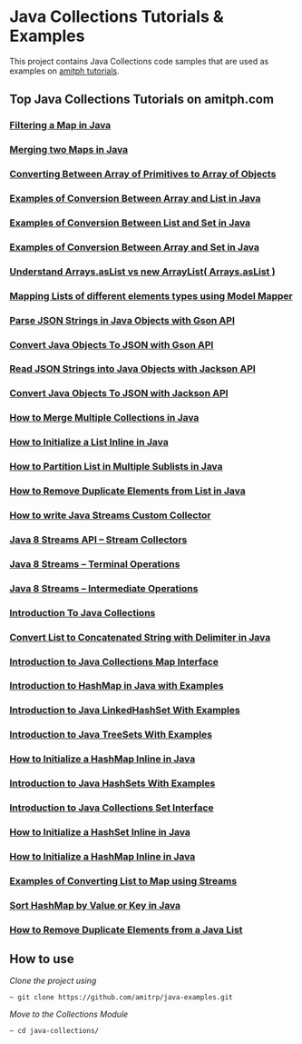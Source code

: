 # Java Collections Tutorials & Examples
This project contains Java Collections code samples that are used as examples on [amitph tutorials](https://www.amitph.com/).


## Top Java Collections Tutorials on amitph.com

### [Filtering a Map in Java](https://www.amitph.com/java-filter-map-examples/)

### [Merging two Maps in Java](https://www.amitph.com/java-merge-maps/)

### [Converting Between Array of Primitives to Array of Objects](https://www.amitph.com/java-primitive-array-to-object-array/)

### [Examples of Conversion Between Array and List in Java](https://www.amitph.com/java-array-to-list-and-list-to-array/)

### [Examples of Conversion Between List and Set in Java](https://www.amitph.com/java-list-to-set-and-set-to-list/)

### [Examples of Conversion Between Array and Set in Java](https://www.amitph.com/java-array-to-set-and-set-to-array/)

### [Understand Arrays.asList vs new ArrayList( Arrays.asList )](https://www.amitph.com/java-arrays-as-list-vs-new-arraylist/ )

### [Mapping Lists of different elements types using Model Mapper](https://www.amitph.com/java-lists-modelmapper/)

### [Parse JSON Strings in Java Objects with Gson API](https://www.amitph.com/java-gson-json-to-object/)

### [Convert Java Objects To JSON with Gson API](https://www.amitph.com/java-gson-object-to-json/)

### [Read JSON Strings into Java Objects with Jackson API](https://www.amitph.com/java-jackson-json-to-object/)

### [Convert Java Objects To JSON with Jackson API](https://www.amitph.com/java-jackson-object-to-json/)

### [How to Merge Multiple Collections in Java](https://www.amitph.com/java-collections-merge/ )

### [How to Initialize a List Inline in Java](https://www.amitph.com/create-list-in-java/)

### [How to Partition List in Multiple Sublists in Java](https://www.amitph.com/java-partition-list/)

### [How to Remove Duplicate Elements from List in Java](https://www.amitph.com/java-list-remove-duplicates/)

### [How to write Java Streams Custom Collector](https://www.amitph.com/java-streams-custom-collector/)

### [Java 8 Streams API – Stream Collectors](https://www.amitph.com/java-8-stream-collectors/)

### [Java 8 Streams – Terminal Operations](https://www.amitph.com/java-8-streams-terminal-operations/ )

### [Java 8 Streams – Intermediate Operations](https://www.amitph.com/java-8-streams-intermediate-operations/)

### [Introduction To Java Collections](https://www.amitph.com/introduction-java-collections/)

### [Convert List to Concatenated String with Delimiter in Java](https://www.amitph.com/list-of-strings-to-concatenated-string/)

### [Introduction to Java Collections Map Interface](https://www.amitph.com/introduction-java-map/)

### [Introduction to HashMap in Java with Examples](https://www.amitph.com/introduction-java-hashmap/)

### [Introduction to Java LinkedHashSet With Examples](https://www.amitph.com/java-linkedhashset-introduction/ )

### [Introduction to Java TreeSets With Examples](https://www.amitph.com/introduction-java-treesets/)

### [How to Initialize a HashMap Inline in Java](https://www.amitph.com/create-hashmap-in-java/)

### [Introduction to Java HashSets With Examples](https://www.amitph.com/introduction-java-hashsets/)

### [Introduction to Java Collections Set Interface](https://www.amitph.com/introduction-java-set/)

### [How to Initialize a HashSet Inline in Java](https://www.amitph.com/create-hashset-in-java/)

### [How to Initialize a HashMap Inline in Java](https://www.amitph.com/create-hashmap-in-java/)

### [Examples of Converting List to Map using Streams](https://www.amitph.com/convert-list-to-map-using-streams/)

### [Sort HashMap by Value or Key in Java](https://www.amitph.com/java-hashmap-sort/)

### [How to Remove Duplicate Elements from a Java List](https://www.amitph.com/java-list-remove-duplicates/)

## How to use
*Clone the project using*
```
~ git clone https://github.com/amitrp/java-examples.git
```
*Move to the Collections Module*
```
~ cd java-collections/
```



